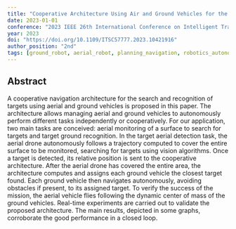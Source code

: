 ```yaml
---
title: "Cooperative Architecture Using Air and Ground Vehicles for the Search and Recognition of Targets"
date: 2023-01-01
conference: "2023 IEEE 26th International Conference on Intelligent Transportation Systems (ITSC)"
year: 2023
doi: "https://doi.org/10.1109/ITSC57777.2023.10421916"
author_position: "2nd"
tags: [ground_robot, aerial_robot, planning_navigation, robotics_autonomy, multi_agent_systems]
---
```


## Abstract

A cooperative navigation architecture for the search and recognition of targets using aerial and ground vehicles is proposed in this paper. The architecture allows managing aerial and ground vehicles to autonomously perform different tasks independently or cooperatively. For our application, two main tasks are conceived: aerial monitoring of a surface to search for targets and target ground recognition. In the target aerial detection task, the aerial drone autonomously follows a trajectory computed to cover the entire surface to be monitored, searching for targets using vision algorithms. Once a target is detected, its relative position is sent to the cooperative architecture. After the aerial drone has covered the entire area, the architecture computes and assigns each ground vehicle the closest target found. Each ground vehicle then navigates autonomously, avoiding obstacles if present, to its assigned target. To verify the success of the mission, the aerial vehicle flies following the dynamic center of mass of the ground vehicles. Real-time experiments are carried out to validate the proposed architecture. The main results, depicted in some graphs, corroborate the good performance in a closed loop.
